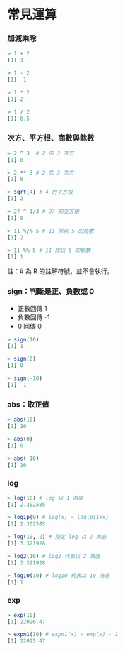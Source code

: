 # 常見運算

### 加減乘除

```r
> 1 + 2
[1] 3

> 1 - 2
[1] -1

> 1 * 2
[1] 2

> 1 / 2
[1] 0.5
```
### 次方、平方根、商數與餘數

```r
> 2 ^ 3  # 2 的 3 次方
[1] 8

> 2 ** 3 # 2 的 3 次方
[1] 8

> sqrt(4) # 4 的平方根
[1] 2

> 27 ^ 1/3 # 27 的立方根
[1] 9

> 11 %/% 5 # 11 除以 5 的商數
[1] 2

> 11 %% 5 # 11 除以 5 的餘數
[1] 1
```

註：# 為 R 的註解符號，並不會執行。

### sign：判斷是正、負數或 0

+ 正數回傳 1
+ 負數回傳 -1
+ 0 回傳 0

```r
> sign(10)
[1] 1

> sign(0)
[1] 0

> sign(-10)
[1] -1
```

### abs：取正值

```r
> abs(10)
[1] 10

> abs(0)
[1] 0

> abs(-10)
[1] 10
```

### log

```r
> log(10) # log 以 1 為底
[1] 2.302585

> log1p(9) # log(x) = loglp(1+x)
[1] 2.302585

> log(10, 2) # 指定 log 以 2 為底
[1] 3.321928

> log2(10) # log2 代表以 2 為底
[1] 3.321928

> log10(10) # log10 代表以 10 為底
[1] 1

```

### exp

```r
> exp(10)
[1] 22026.47

> expm1(10) # expm1(x) = exp(x) - 1
[1] 22025.47
```
